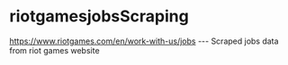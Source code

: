 # riotgamesjobsScraping
https://www.riotgames.com/en/work-with-us/jobs --- Scraped jobs data from riot games website
